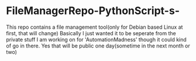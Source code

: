 # FileManagerRepo-PythonScript-s-
This repo contains a file management tool(only for Debian based Linux at first, that will change) Basically I just wanted it to be seperate from the private stuff I am working on for 'AutomationMadness' though it could kind of go in there. Yes that will be public one day(sometime in the next month or two)
